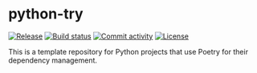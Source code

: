 # python-try

[![Release](https://img.shields.io/github/v/release/vkuehn/python-try)](https://img.shields.io/github/v/release/vkuehn/python-try)
[![Build status](https://img.shields.io/github/actions/workflow/status/vkuehn/python-try/main.yml?branch=main)](https://github.com/vkuehn/python-try/actions/workflows/main.yml?query=branch%3Amain)
[![Commit activity](https://img.shields.io/github/commit-activity/m/vkuehn/python-try)](https://img.shields.io/github/commit-activity/m/vkuehn/python-try)
[![License](https://img.shields.io/github/license/vkuehn/python-try)](https://img.shields.io/github/license/vkuehn/python-try)

This is a template repository for Python projects that use Poetry for their dependency management.
